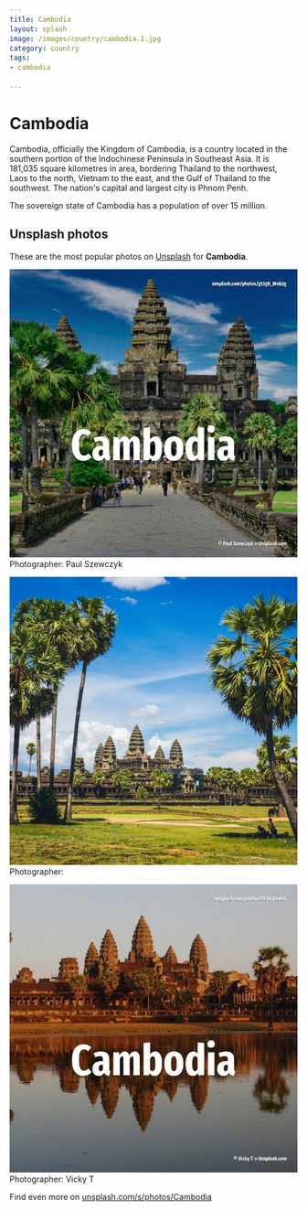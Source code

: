 ```yaml
---
title: Cambodia
layout: splash
image: /images/country/cambodia.1.jpg
category: country
tags:
- cambodia

---
```

# Cambodia

Cambodia, officially the Kingdom of Cambodia, is a country located in the southern portion of the 
Indochinese Peninsula in Southeast Asia.
It is 181,035 square kilometres  in area, bordering Thailand to the northwest, Laos to the north, 
Vietnam to the east, and the Gulf of Thailand to the southwest.
The nation's capital and largest city is Phnom Penh.

The sovereign state of Cambodia has a population of over 15 million.

 
## Unsplash photos
These are the most popular photos on [Unsplash](https://unsplash.com) for **Cambodia**.
 
![Cambodia](/images/country/cambodia.1.jpg)
Photographer:  Paul Szewczyk
 
![Cambodia](/images/country/cambodia.2.jpg)
Photographer: 
 
![Cambodia](/images/country/cambodia.3.jpg)
Photographer:  Vicky T
 
Find even more on [unsplash.com/s/photos/Cambodia](https://unsplash.com/s/photos/Cambodia)
 

